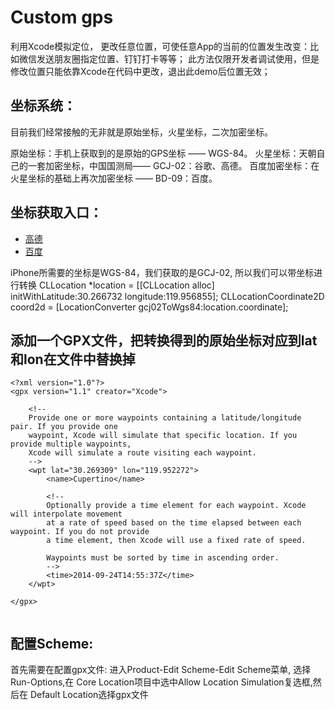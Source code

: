  Custom gps
=======================

利用Xcode模拟定位， 更改任意位置，可使任意App的当前的位置发生改变：比如微信发送朋友圈指定位置、钉钉打卡等等；
此方法仅限开发者调试使用，但是修改位置只能依靠Xcode在代码中更改，退出此demo后位置无效；

坐标系统：
------------

目前我们经常接触的无非就是原始坐标，火星坐标，二次加密坐标。

原始坐标：手机上获取到的是原始的GPS坐标 —— WGS-84。
火星坐标：天朝自己的一套加密坐标，中国国测局—— GCJ-02：谷歌、高德。
百度加密坐标：在火星坐标的基础上再次加密坐标 —— BD-09：百度。

坐标获取入口：
------------

- [高德](http://lbs.amap.com/console/show/picker)
- [百度](http://api.map.baidu.com/lbsapi/getpoint/index.html)

iPhone所需要的坐标是WGS-84，我们获取的是GCJ-02, 所以我们可以带坐标进行转换
CLLocation *location = [[CLLocation alloc] initWithLatitude:30.266732 longitude:119.956855];
CLLocationCoordinate2D coord2d = [LocationConverter gcj02ToWgs84:location.coordinate];

添加一个GPX文件，把转换得到的原始坐标对应到lat和lon在文件中替换掉
--------------------
```
<?xml version="1.0"?>
<gpx version="1.1" creator="Xcode">

    <!--
    Provide one or more waypoints containing a latitude/longitude pair. If you provide one
    waypoint, Xcode will simulate that specific location. If you provide multiple waypoints,
    Xcode will simulate a route visiting each waypoint.
    -->
    <wpt lat="30.269309" lon="119.952272">
        <name>Cupertino</name>

        <!--
        Optionally provide a time element for each waypoint. Xcode will interpolate movement
        at a rate of speed based on the time elapsed between each waypoint. If you do not provide
        a time element, then Xcode will use a fixed rate of speed.

        Waypoints must be sorted by time in ascending order.
        -->
        <time>2014-09-24T14:55:37Z</time>
    </wpt>

</gpx>


```

配置Scheme:
---------------------------
首先需要在配置gpx文件: 进入Product-Edit Scheme-Edit Scheme菜单, 选择Run-Options,在 Core Location项目中选中Allow Location Simulation复选框,然后在 Default Location选择gpx文件
